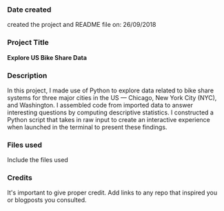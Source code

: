### Date created
created the project and README file on: 26/09/2018

### Project Title
**Explore US Bike Share Data**

### Description
In this project, I made use of Python to explore data related to bike share systems for three major cities in the US — Chicago, New York City (NYC), and Washington. I assembled code from imported data to answer interesting questions by computing descriptive statistics. I constructed a Python script that takes in raw input to create an interactive experience when launched in the terminal to present these findings.

### Files used
Include the files used

### Credits
It's important to give proper credit. Add links to any repo that inspired you or blogposts you consulted.
